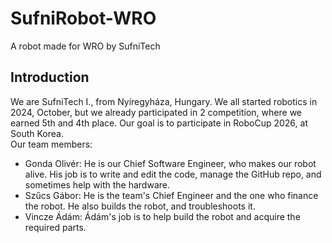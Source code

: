# SufniRobot-WRO
A robot made for WRO by SufniTech
## Introduction
We are SufniTech I., from Nyíregyháza, Hungary. We all started robotics in 2024, October, but we already participated in 2 competition, where we earned 5th and 4th place. Our goal is to participate in RoboCup 2026, at South Korea. <br>
Our team members:
* Gonda Olivér: He is our Chief Software Engineer, who makes our robot alive. His job is to write and edit the code, manage the GitHub repo, and sometimes help with the hardware.
* Szűcs Gábor: He is the team's Chief Engineer and the one who finance the robot. He also builds the robot, and troubleshoots it. 
* Vincze Ádám: Ádám's job is to help build the robot and acquire the required parts. 